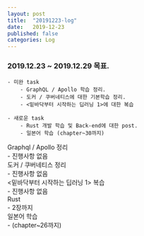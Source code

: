 ```yaml
---
layout: post
title:  "20191223-log"
date:   2019-12-23
published: false
categories: Log
---
```


### 2019.12.23 ~ 2019.12.29 목표.
    - 미완 task
        - GraphQL / Apollo 학습 정리.
        - 도커 / 쿠버네티스에 대한 기본학습 정리.  
        - <밑바닥부터 시작하는 딥러닝 1>에 대한 복습  

    - 새로운 task
        - Rust 개발 학습 및 Back-end에 대한 post.   
        - 일본어 학습 (chapter~30까지)  

Graphql / Apollo 정리  
    - 진행사항 없음  
도커 / 쿠버네티스 정리  
    - 진행사항 없음  
<밑바닥부터 시작하는 딥러닝 1> 복습  
    - 진행사항 없음  
Rust  
    - 2장까지  
일본어 학습  
    - (chapter~26까지)  